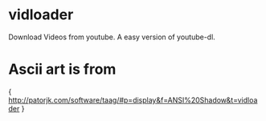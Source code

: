 # vidloader
Download Videos from youtube. A easy version of youtube-dl.



# Ascii art is from
{  http://patorjk.com/software/taag/#p=display&f=ANSI%20Shadow&t=vidloader   }

